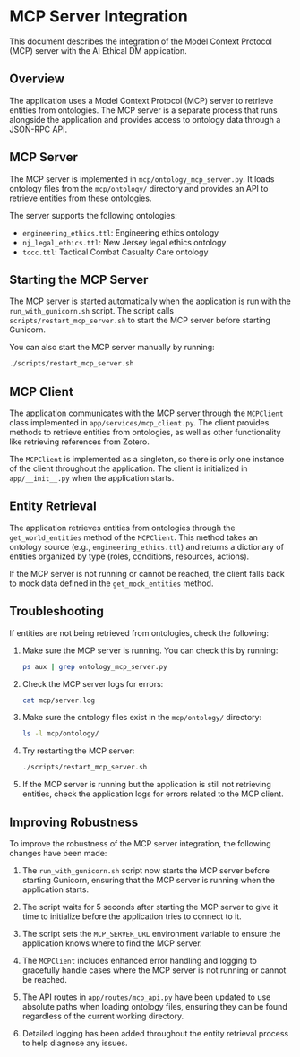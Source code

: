 # MCP Server Integration

This document describes the integration of the Model Context Protocol (MCP) server with the AI Ethical DM application.

## Overview

The application uses a Model Context Protocol (MCP) server to retrieve entities from ontologies. The MCP server is a separate process that runs alongside the application and provides access to ontology data through a JSON-RPC API.

## MCP Server

The MCP server is implemented in `mcp/ontology_mcp_server.py`. It loads ontology files from the `mcp/ontology/` directory and provides an API to retrieve entities from these ontologies.

The server supports the following ontologies:
- `engineering_ethics.ttl`: Engineering ethics ontology
- `nj_legal_ethics.ttl`: New Jersey legal ethics ontology
- `tccc.ttl`: Tactical Combat Casualty Care ontology

## Starting the MCP Server

The MCP server is started automatically when the application is run with the `run_with_gunicorn.sh` script. The script calls `scripts/restart_mcp_server.sh` to start the MCP server before starting Gunicorn.

You can also start the MCP server manually by running:

```bash
./scripts/restart_mcp_server.sh
```

## MCP Client

The application communicates with the MCP server through the `MCPClient` class implemented in `app/services/mcp_client.py`. The client provides methods to retrieve entities from ontologies, as well as other functionality like retrieving references from Zotero.

The `MCPClient` is implemented as a singleton, so there is only one instance of the client throughout the application. The client is initialized in `app/__init__.py` when the application starts.

## Entity Retrieval

The application retrieves entities from ontologies through the `get_world_entities` method of the `MCPClient`. This method takes an ontology source (e.g., `engineering_ethics.ttl`) and returns a dictionary of entities organized by type (roles, conditions, resources, actions).

If the MCP server is not running or cannot be reached, the client falls back to mock data defined in the `get_mock_entities` method.

## Troubleshooting

If entities are not being retrieved from ontologies, check the following:

1. Make sure the MCP server is running. You can check this by running:
   ```bash
   ps aux | grep ontology_mcp_server.py
   ```

2. Check the MCP server logs for errors:
   ```bash
   cat mcp/server.log
   ```

3. Make sure the ontology files exist in the `mcp/ontology/` directory:
   ```bash
   ls -l mcp/ontology/
   ```

4. Try restarting the MCP server:
   ```bash
   ./scripts/restart_mcp_server.sh
   ```

5. If the MCP server is running but the application is still not retrieving entities, check the application logs for errors related to the MCP client.

## Improving Robustness

To improve the robustness of the MCP server integration, the following changes have been made:

1. The `run_with_gunicorn.sh` script now starts the MCP server before starting Gunicorn, ensuring that the MCP server is running when the application starts.

2. The script waits for 5 seconds after starting the MCP server to give it time to initialize before the application tries to connect to it.

3. The script sets the `MCP_SERVER_URL` environment variable to ensure the application knows where to find the MCP server.

4. The `MCPClient` includes enhanced error handling and logging to gracefully handle cases where the MCP server is not running or cannot be reached.

5. The API routes in `app/routes/mcp_api.py` have been updated to use absolute paths when loading ontology files, ensuring they can be found regardless of the current working directory.

6. Detailed logging has been added throughout the entity retrieval process to help diagnose any issues.
